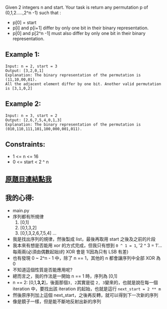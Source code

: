 Given 2 integers n and start. Your task is return any permutation p of (0,1,2.....,2^n -1) such that :

* p[0] = start
* p[i] and p[i+1] differ by only one bit in their binary representation.
* p[0] and p[2^n -1] must also differ by only one bit in their binary representation.
 

## Example 1:

	Input: n = 2, start = 3
	Output: [3,2,0,1]
	Explanation: The binary representation of the permutation is (11,10,00,01). 
	All the adjacent element differ by one bit. Another valid permutation is [3,1,0,2]
## Example 2:

	Input: n = 3, start = 2
	Output: [2,6,7,5,4,0,1,3]
	Explanation: The binary representation of the permutation is (010,110,111,101,100,000,001,011).
 

## Constraints:

* 1 <= n <= 16
* 0 <= start < 2 ^ n

## [原題目連結點我](https://leetcode.com/problems/circular-permutation-in-binary-representation/)
	
## 我的心得:
* main.py
* 序列都有所規律
	1. [0,1]
	2. [0,1,3,2]
	3. [0,1,3,2,6,7,5,4]
	...
* 我是找出序列的規律，然後製成 list，最後再取用 start 之後及之前的片段
* 我本來有想是否能用 xor 的方式完成，但我只有想到 `0 ^ 1 = 1`, '2 ^ 3 = 1'... 每兩兩(必須由偶數起始)的 XOR 會是 1(因為只有 LSB 有差)
* 也有發現 0 ~ 2^n - 1 中，除了 n == 1，其他的 n 都會讓序列中全部 XOR 為 0
* 不知道這個性質是否能應用呢?
* 總而言之，我的作法是一開始 n == 1 時，序列為 [0,1]
* n == 2:  [0,1,**3,2**]，後面那個`3, 2`其實是從 `2, 3`變來的，也就是說在每一個 iteration 中，要找出該 iteration 的起始，也就是這行 ``` next_start = 2 ** m ```
* 然後原序列加上這個 next_start，之後再反轉，就可以得到下一次新的序列
* 像是鏡子一樣，但是能不斷地反射出新的序列